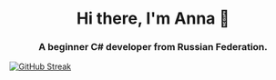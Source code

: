 <h1 align="center"> Hi there, I'm Anna 👋</a></h1>
<h3 align="center">A beginner C# developer from Russian Federation.</h3>

[![GitHub Streak](https://github-readme-streak-stats.herokuapp.com/?user=AnnaKliokovka)](https://git.io/streak-stats)

